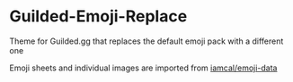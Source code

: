 # Guilded-Emoji-Replace

Theme for Guilded.gg that replaces the default emoji pack with a different one

Emoji sheets and individual images are imported from [iamcal/emoji-data](https://github.com/iamcal/emoji-data)